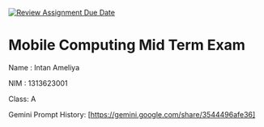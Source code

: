 [![Review Assignment Due Date](https://classroom.github.com/assets/deadline-readme-button-22041afd0340ce965d47ae6ef1cefeee28c7c493a6346c4f15d667ab976d596c.svg)](https://classroom.github.com/a/T0qt99Uw)
# Mobile Computing Mid Term Exam
Name : Intan Ameliya

NIM  : 1313623001

Class: A

Gemini Prompt History: [https://gemini.google.com/share/3544496afe36]

